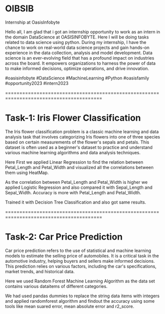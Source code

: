 # OIBSIB
Internship at OasisInfobyte

Hello all,
    I am glad that i got an internship opportunity to work as an intern in the domain DataScience at OASISINFOBYTE. Here I will be doing tasks related to data science using python.
	During my internship, I have the chance to work on real-world data science projects and gain hands-on experience in the data collection, analysis and model development.
	Data science is an ever-evolving field that has a profound impact on industries across the board. It empowers organizations to harness the power of data to make informed decisions, optimize operations, and drive innovation.
	
 #oasisinfobyte #DataScience #MachineLearning #Python #oasisfamily #opportunity2023 #intern2023

========================================================================================

# Task-1: Iris Flower Classification

The Iris flower classification problem is a classic machine learning and data analysis task that involves categorizing Iris flowers into one of three species based on certain measurements of the flower's sepals and petals. This dataset is often used as a beginner's dataset to practice and understand various machine learning algorithms and data analysis techniques.

Here First we applied Linear Regression to find the relation between Petal_Length and Petal_Width and visualized all the correlations between them using HeatMap.

As the correlation between Petal_Length and Petal_Width is higher we applied Logistic Regression and also compared it with Sepal_Length and Sepal_Width. Accuracy is more with Petal_Length and Petal_Width.

Trained it with Decision Tree Classification and also got same results.

========================================================================================

# Task-2: Car Price Prediction

Car price prediction refers to the use of statistical and machine learning models to estimate the selling price of automobiles. It is a critical task in the automotive industry, helping buyers and sellers make informed decisions. This prediction relies on various factors, including the car's specifications, market trends, and historical data.

Here we used Random Forest Machine Learning Algorithm as the data set contains various dataitems of different categories.

We had used pandas dummies to replace the string data items with integers and applied randomforest algorithm and findout the accuracy using some tools like mean suared error, mean absolute error and r2_score.
